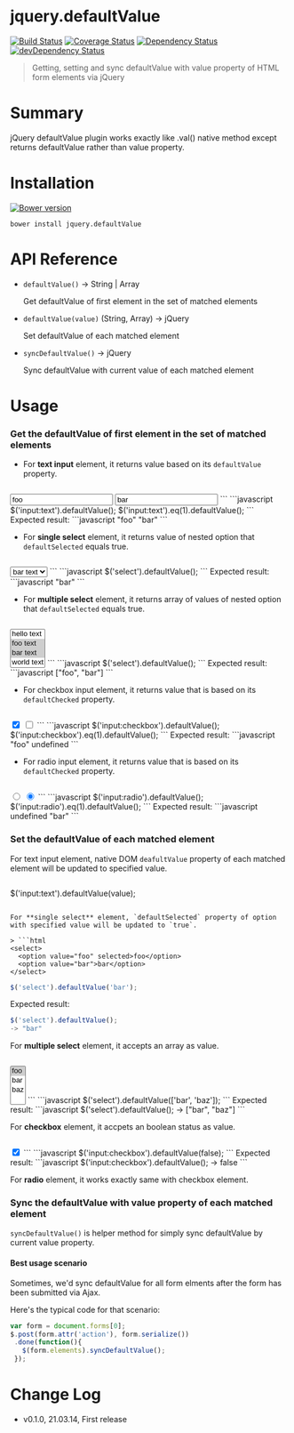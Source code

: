 jquery.defaultValue
===================
[![Build Status](https://travis-ci.org/cloudchen/jquery.defaultValue.png?branch=master)](https://travis-ci.org/cloudchen/jquery.defaultValue)
[![Coverage Status](https://coveralls.io/repos/cloudchen/jquery.defaultValue/badge.png)](https://coveralls.io/r/cloudchen/jquery.defaultValue)
[![Dependency Status](https://david-dm.org/cloudchen/jquery.defaultValue.png)](https://david-dm.org/cloudchen/jquery.defaultValue)
[![devDependency Status](https://david-dm.org/cloudchen/jquery.defaultValue/dev-status.png)](https://david-dm.org/cloudchen/jquery.defaultValue#info=devDependencies)

> Getting, setting and sync defaultValue with value property of HTML form elements via jQuery

Summary
===================
jQuery defaultValue plugin works exactly like .val() native method except returns defaultValue rather than value property.

Installation
===================
[![Bower version](https://badge.fury.io/bo/jquery.defaultValue.png)](http://badge.fury.io/bo/jquery.defaultValue)

`bower install jquery.defaultValue`

API Reference
===================
* `defaultValue()` -> String | Array

    Get defaultValue of first element in the set of matched elements

* `defaultValue(value)` (String, Array) -> jQuery

    Set defaultValue of each matched element

* `syncDefaultValue()` -> jQuery

    Sync defaultValue with current value of each matched element


Usage
===================

### Get the defaultValue of **first element** in the set of matched elements

- For **text input** element, it returns value based on its `defaultValue` property.

> ```html
<input type="text" value="foo">
<input type="text" value="bar">
```
```javascript
$('input:text').defaultValue();
$('input:text').eq(1).defaultValue();
```
Expected result:
```javascript
"foo"
"bar"
```

- For **single select** element, it returns value of nested option that `defaultSelected` equals true.

> ```html
<select>
  <option value="foo">foo text</option>
  <option value="bar" selected>bar text</option>
</select>
```
```javascript
$('select').defaultValue();
```
Expected result:
```javascript
"bar"
```

- For **multiple select** element, it returns array of values of nested option that `defaultSelected` equals true.

> ```html
<select multiple>
  <option value="hello">hello text</option>
  <option value="foo" selected>foo text</option>
  <option value="bar" selected>bar text</option>
  <option value="world">world text</option>
</select>
```
```javascript
$('select').defaultValue();
```
Expected result:
```javascript
["foo", "bar"]
```

-  For checkbox input element, it returns value that is based on its `defaultChecked` property.

> ```html
<input type="checkbox" value="foo" checked>
<input type="checkbox" value="bar">
```
```javascript
$('input:checkbox').defaultValue();
$('input:checkbox').eq(1).defaultValue();
```
Expected result:
```javascript
"foo"
undefined
```

-  For radio input element, it returns value that is based on its `defaultChecked` property.

> ```html
<input type="radio" value="foo">
<input type="radio" value="bar" checked>
```
```javascript
$('input:radio').defaultValue();
$('input:radio').eq(1).defaultValue();
```
Expected result:
```javascript
undefined
"bar"
```

### Set the defaultValue of each matched element

For text input element, native DOM `deafultValue` property of each matched element will be updated to specified value.

> ```javascript
$('input:text').defaultValue(value);
```

For **single select** element, `defaultSelected` property of option with specified value will be updated to `true`.

> ```html
<select>
  <option value="foo" selected>foo</option>
  <option value="bar">bar</option>
</select>
```
```javascript
$('select').defaultValue('bar');
```
Expected result:
```javascript
$('select').defaultValue();
-> "bar"
```

For **multiple select** element, it accepts an array as value.

> ```html
<select multiple>
  <option value="foo" selected>foo</option>
  <option value="bar">bar</option>
  <option value="baz">baz</option>
</select>
```
```javascript
$('select').defaultValue(['bar', 'baz']);
```
Expected result:
```javascript
$('select').defaultValue();
-> ["bar", "baz"]
```

For **checkbox** element, it accpets an boolean status as value.

> ```html
<input type="checkbox" checked>
```
```javascript
$('input:checkbox').defaultValue(false);
```
Expected result:
```javascript
$('input:checkbox').defaultValue();
-> false
```

For **radio** element, it works exactly same with checkbox element.

### Sync the defaultValue with value property of each matched element

`syncDefaultValue()` is helper method for simply sync defaultValue by current value property.

#### Best usage scenario
Sometimes, we'd sync defaultValue for all form elments after the form has been submitted via Ajax.

Here's the typical code for that scenario:
```javascript
var form = document.forms[0];
$.post(form.attr('action'), form.serialize())
 .done(function(){
   $(form.elements).syncDefaultValue();
 });
```

Change Log
===================
* v0.1.0, 21.03.14, First release
